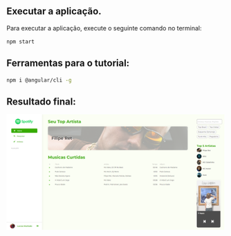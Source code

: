 

## Executar a aplicação.
Para executar a aplicação, execute o seguinte comando no terminal:
```sh
npm start
```

## Ferramentas para o tutorial:
```sh
npm i @angular/cli -g
```

## Resultado final:
<img src="./readme-image/screencapture-localhost-4200-player-home-2023-05-03-00_36_09.png" width="600px"/>
